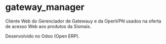 # gateway_manager

Cliente Web do Gerenciador de Gatewauy e da OpenVPN usados na oferta de acesso Web aos produtos da Sismais.

Desenvolvido no Odoo (Open ERP).
